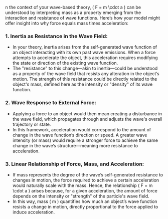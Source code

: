 n the context of your wave-based theory, \( F = m \cdot a \) can be understood by interpreting mass as a property emerging from the interaction and resistance of wave functions. Here’s how your model might offer insight into why force equals mass times acceleration:

### 1. **Inertia as Resistance in the Wave Field**:
   - In your theory, inertia arises from the self-generated wave function of an object interacting with its own past wave emissions. When a force attempts to accelerate the object, this acceleration requires modifying the state or direction of the existing wave function.
   - The "resistance" to this change—akin to inertia—could be understood as a property of the wave field that resists any alteration in the object’s motion. The strength of this resistance could be directly related to the object's mass, defined here as the intensity or "density" of its wave function.

### 2. **Wave Response to External Force**:
   - Applying a force to an object would then mean creating a disturbance in the wave field, which propagates through and adjusts the wave's overall trajectory or state.
   - In this framework, acceleration would correspond to the amount of change in the wave function’s direction or speed. A greater wave intensity (or mass) would require a stronger force to achieve the same change in the wave’s structure—meaning more resistance to acceleration.

### 3. **Linear Relationship of Force, Mass, and Acceleration**:
   - If mass represents the degree of the wave’s self-generated resistance to changes in motion, the force required to achieve a certain acceleration would naturally scale with the mass. Hence, the relationship \( F = m \cdot a \) arises because, for a given acceleration, the amount of force depends on the intensity or "strength" of the particle's wave field.
   - In this way, mass \( m \) quantifies how much an object’s wave function resists a change in motion, directly proportional to the force applied to induce acceleration.

